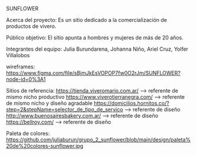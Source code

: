 SUNFLOWER

Acerca del proyecto: Es un sitio dedicado a la comercialización de productos de vivero. 

Público objetivo: El sitio apunta a hombres y mujeres de más de 20 años.

Integrantes del equipo:
Julia Burundarena,
Johanna Niño,
Ariel Cruz,
Yolfer Villalobos

wireframes: https://www.figma.com/file/sBjmJkEsVOPOP7fw0O2rJm/SUNFLOWER?node-id=0%3A1


Sitios de referencia:
https://tienda.viveromario.com.ar/ --> referente de mismo nicho productivo
https://www.viverotierranegra.com/ --> referente de mismo nicho y diseño agradable
https://domicilios.hornitos.co/?step=2&stepName=selector_de_tipo_de_servico --> referente de diseño
http://www.buenosairesbakery.com.ar/ --> referente de diseño
https://bellroy.com/ --> referente de diseño

Paleta de colores: https://github.com/juliaburun/grupo_2_sunflower/blob/main/design/paleta%20de%20colores-sunflower.jpg
